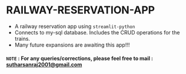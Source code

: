 # RAILWAY-RESERVATION-APP
- A railway reservation app using ```streamlit-python```
- Connects to my-sql database. Includes the CRUD operations for the trains.
- Many future expansions are awaiting this app!!!

#### ```NOTE``` : For any queries/corrections, please feel free to mail : sutharsanraj2001@gmail.com
